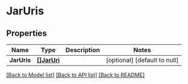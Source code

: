 # JarUris

## Properties
Name | Type | Description | Notes
------------ | ------------- | ------------- | -------------
**JarUris** | [**[]JarUri**](JarUri.md) |  | [optional] [default to null]

[[Back to Model list]](../README.md#documentation-for-models) [[Back to API list]](../README.md#documentation-for-api-endpoints) [[Back to README]](../README.md)


